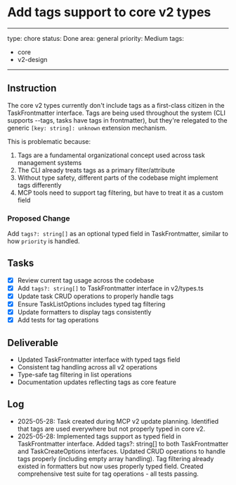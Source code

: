 # Add tags support to core v2 types

---
type: chore
status: Done
area: general
priority: Medium
tags:
  - core
  - v2-design
---


## Instruction
The core v2 types currently don't include tags as a first-class citizen in the TaskFrontmatter interface. Tags are being used throughout the system (CLI supports --tags, tasks have tags in frontmatter), but they're relegated to the generic `[key: string]: unknown` extension mechanism.

This is problematic because:
1. Tags are a fundamental organizational concept used across task management systems
2. The CLI already treats tags as a primary filter/attribute
3. Without type safety, different parts of the codebase might implement tags differently
4. MCP tools need to support tag filtering, but have to treat it as a custom field

### Proposed Change
Add `tags?: string[]` as an optional typed field in TaskFrontmatter, similar to how `priority` is handled.

## Tasks
- [x] Review current tag usage across the codebase
- [x] Add `tags?: string[]` to TaskFrontmatter interface in v2/types.ts
- [x] Update task CRUD operations to properly handle tags
- [x] Ensure TaskListOptions includes typed tag filtering
- [x] Update formatters to display tags consistently
- [x] Add tests for tag operations

## Deliverable
- Updated TaskFrontmatter interface with typed tags field
- Consistent tag handling across all v2 operations
- Type-safe tag filtering in list operations
- Documentation updates reflecting tags as core feature

## Log
- 2025-05-28: Task created during MCP v2 update planning. Identified that tags are used everywhere but not properly typed in core v2.
- 2025-05-28: Implemented tags support as typed field in TaskFrontmatter interface. Added tags?: string[] to both TaskFrontmatter and TaskCreateOptions interfaces. Updated CRUD operations to handle tags properly (including empty array handling). Tag filtering already existed in formatters but now uses properly typed field. Created comprehensive test suite for tag operations - all tests passing.
